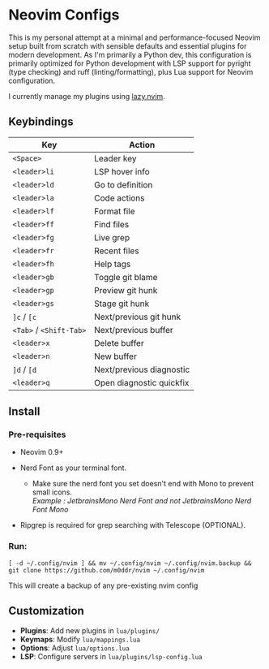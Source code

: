 # Neovim Configs
This is my personal attempt at a minimal and performance-focused Neovim setup built from scratch with sensible defaults and essential plugins for modern development. As I'm primarily a Python dev, this configuration is primarily optimized for Python development with LSP support for pyright (type checking) and ruff (linting/formatting), plus Lua support for Neovim configuration.

I currently manage my plugins using [lazy.nvim](https://lazy.folke.io/).

## Keybindings

| Key | Action |
|-----|--------|
| `<Space>` | Leader key |
| `<leader>li` | LSP hover info |
| `<leader>ld` | Go to definition |
| `<leader>la` | Code actions |
| `<leader>lf` | Format file |
| `<leader>ff` | Find files |
| `<leader>fg` | Live grep |
| `<leader>fr` | Recent files |
| `<leader>fh` | Help tags |
| `<leader>gb` | Toggle git blame |
| `<leader>gp` | Preview git hunk |
| `<leader>gs` | Stage git hunk |
| `]c` / `[c` | Next/previous git hunk |
| `<Tab>` / `<Shift-Tab>` | Next/previous buffer |
| `<leader>x` | Delete buffer |
| `<leader>n` | New buffer |
| `]d` / `[d` | Next/previous diagnostic |
| `<leader>q` | Open diagnostic quickfix |

## Install

### Pre-requisites
* Neovim 0.9+

* Nerd Font as your terminal font.
    * Make sure the nerd font you set doesn't end with Mono to prevent small icons. <br>
      _Example : JetbrainsMono Nerd Font and not JetbrainsMono Nerd Font Mono_

* Ripgrep is required for grep searching with Telescope (OPTIONAL).

### Run:
```shell
[ -d ~/.config/nvim ] && mv ~/.config/nvim ~/.config/nvim.backup &&
git clone https://github.com/m0ddr/nvim ~/.config/nvim
```
This will create a backup of any pre-existing nvim config

## Customization

- **Plugins**: Add new plugins in `lua/plugins/`
- **Keymaps**: Modify `lua/mappings.lua`
- **Options**: Adjust `lua/options.lua`
- **LSP**: Configure servers in `lua/plugins/lsp-config.lua`
